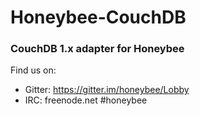 # Honeybee-CouchDB
### CouchDB 1.x adapter for Honeybee

Find us on:

* Gitter: https://gitter.im/honeybee/Lobby
* IRC: freenode.net #honeybee